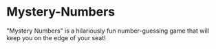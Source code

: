 # Mystery-Numbers
"Mystery Numbers" is a hilariously fun number-guessing game that will keep you on the edge of your seat!
